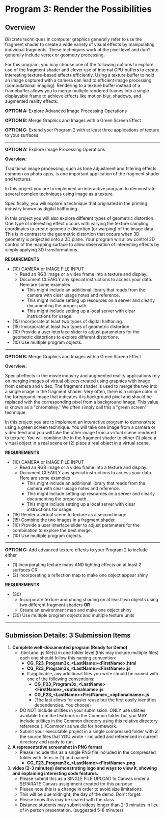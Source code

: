 # Program 3: Render the Possibilities
## Overview
Discrete techniques in computer graphics generally refer to use the fragment shader to create a wide variety of visual effects by manipulating individual fragments. These techniques work at the pixel level and don't generally include vertex or geometry processing.

For this program, you may choose one of the following options to explore use of the fragment shader and clever use of internal GPU buffers to create interesting texture-based effects efficiently. Using a texture buffer to hold an image captured with a camera can lead to efficient image processing (computational imaging). Rendering to a texture buffer instead of a framebuffer allows you to merge multiple rendered frames into a single displayable frame to achieve effects like motion blur, shadows, and augmented reality effects.

**OPTION A:** Explore Advanced Image Processing Operations

**OPTION B:** Merge Graphics and Images with a Green Screen Effect

**OPTION C:** Extend your Program 2 with at least three applications of texture to your surfaces

<hr/>

**OPTION A:** Explore Image Processing Operations

**Overview:**

Traditional image processing, such as tone adjustment and filtering effects common on photo apps, is one important application of the fragment shader and textures. 

In this project you are to implement an interactive program to demonstrate several complex techniques using image as a texture.

Specifically, you will explore a technique that originated in the printing industry known as digital halftoning.

In this project you will also explore different types of geometric distortion. One type of interesting effect occurs with varying the texture sampling coordinates to create geometric distortion (or warping) of the image data.  This is in contrast to the geometric distortion that occurs when 3D geometry is projected onto a 2D plane. Your program will allow control 3D control of the mapping surface to allow observation of interesting effects by simply applying 3D transformations.

**REQUIREMENTS**
- (10) CAMERA or IMAGE FILE INPUT  
  - Read an RGB image or a video frame into a texture and display. 
  - Document CLEARLY any special instructions to access your data. Here are some examples
    - This might include an additional library that reads from the camera with clear usage notes and reference.
    - This might include setting up resources on a server and clearly documenting the proper path.
    - This might include setting up a local server with clear instructions for usage.
- (15) Incorporate at least two types of digital halftoning.
- (15) Incorporate at least two types of geometric distortion.
- (10) Provide a user interface slider to adjust parameters for the geometric distortions to explore different distortions.
- (10) Use multiple program objects.

<hr/>

**OPTION B:** Merge Graphics and Images with a Green Screen Effect

**Overview:**

Special effects in the movie industry and augmented reality applications rely on merging images of virtual objects created using graphics with image from camera and video. The fragment shader is used to merge the two into a single image in the fragment shader.  Very often, there is a unique color in the foreground image that indicates it is background pixel and should be replaced with the corresponding pixel from a background image.  This value is known as a "chromakey."  We often simply call this a "green screen" technique.

In this project you are to implement an interactive program to demonstrate using a green screen technique. You will take one image from a camera or video feed and you will take the other image from a virtual scene rendered to texture.  You will combine the in the fragment shader to either (1) place a virtual object in a real scene or (2) place a real object in a virtual scene.

**REQUIREMENTS**
- (10) CAMERA or IMAGE FILE INPUT  
  - Read an RGB image or a video frame into a texture and display. 
  - Document CLEARLY any special instructions to access your data.  Here are some examples
    - This might include an additional library that reads from the camera with clear usage notes and reference.
    - This might include setting up resources on a server and clearly documenting the proper path.
    - This might include setting up a local server with clear instructions for usage.
- (15) Render a virtual scene to texture as a second image.
- (15) Combine the two images in a fragment shader.
- (10) Provide a user interface slider to adjust parameters for the combination to explore the best merge.
- (10) Use multiple program objects.

<hr/>

**OPTION C:** Add advanced texture effects to your Program 2 to include either

- (1) incorporating texture maps AND lighting effects on at least 2 surfaces OR
- (2) incorporating a reflection map to make one object appear shiny 

**REQUIREMENTS**
- (30)
  - Incorporate texture and phong shading on at least two objects using two different fragment shaders **OR**
  - Create an environment map and make one object shiny
- (30) Use multiple program objects and multiple texture units

<hr/>

## Submission Details: 3 Submission Items

1. **­Complete well-documented program (Ready for Demo)**
    - .html and .js file(s) in one folder level (this may include multiple files) each one should follow this naming convention:
      - **CG_F23_Program3x_&lt;LastName>&lt;FirstName>.html**
      - **CG_F23_Program3x_&lt;LastName>&lt;FirstName>.js**
      - If applicable, any additional files you write should be named with one of the following conventions:
        - **CG_F23_Program3x_&lt;LastName>&lt;FirstName>_&lt;optionalname>.js**
        - **CG_F23_&lt;LastName>&lt;FirstName>_&lt;optionalname>.js**
        - (The last allows for easier reuse but the first easily identifies dependencies. You choose)
    - DO NOT include utilities in your submission.  ONLY use utilities available from the textbook in the Common folder but you MAY include utilities in the Common directory using this relative directory reference (../Common) as we did for homework.
    - Submit your executable project in a single compressed folder with all the source files that YOU wrote - included and referenced in current directory and ready to run.
2. **A representative screenshot in PNG format**
    - Please include this as a single PNG file included in the compressed folder with items in (1) and named:
      - **CG_F23_Program3x_&lt;LastName>&lt;FirstName>.png**
3. **­video (2-3 minutes) demonstrating logo and ways to view it, showing and explaining interesting code features.**
    - Please submit this as a SINGLE FILE UPLOAD to Canvas under a SEPARATE Canvas assignment created for this purpose
    - Please note this is a change in order to avoid size limitations.
    - This will be due midnight, the day of the demo. Don't forget.
    - Please know this may be shared with the class.  
    - Distance students may submit videos longer than 2-3 minutes in lieu of in person presentation. (suggested 5-8 minutes)

